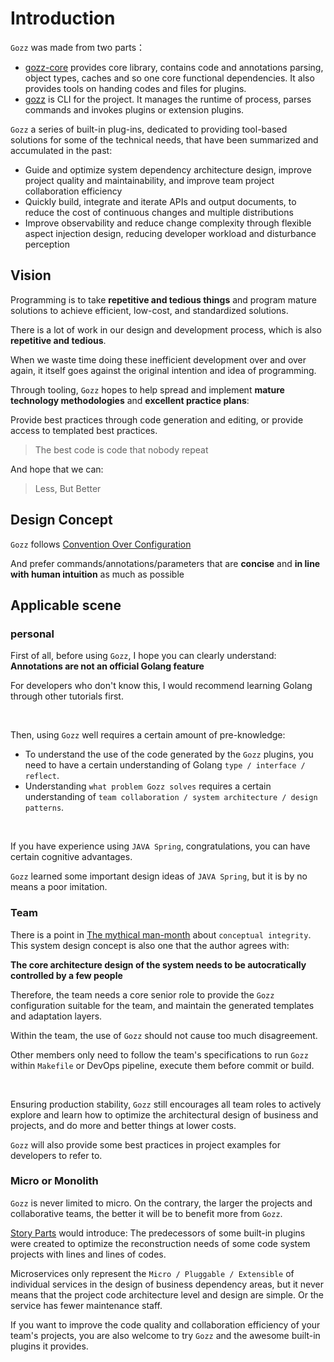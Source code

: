 # Introduction

`Gozz` was made from two parts：

- [gozz-core](https://github.com/go-zing/gozz-core) provides core library,
  contains code and annotations parsing, object types,
  caches and so one core functional dependencies.
  It also provides tools on handing codes and files for plugins.
- [gozz](https://github.com/go-zing/gozz) is CLI for the project.
  It manages the runtime of process,
  parses commands and invokes plugins or extension plugins.

`Gozz` a series of built-in plug-ins,
dedicated to providing tool-based solutions for some of the technical needs,
that have been summarized and accumulated in the past:

- Guide and optimize system dependency architecture design,
  improve project quality and maintainability,
  and improve team project collaboration efficiency
- Quickly build, integrate and iterate APIs and output documents,
  to reduce the cost of continuous changes and multiple distributions
- Improve observability and reduce change complexity through flexible aspect injection design,
  reducing developer workload and disturbance perception

## Vision

Programming is to take **repetitive and tedious things** and program mature solutions to achieve efficient, low-cost,
and standardized solutions.

There is a lot of work in our design and development process, which is also **repetitive and tedious**.

When we waste time doing these inefficient development over and over again, it itself goes against the original
intention and idea of programming.

Through tooling, `Gozz` hopes to help spread and implement **mature technology methodologies** and **excellent practice
plans**:

Provide best practices through code generation and editing, or provide access to templated best practices.

> The best code is code that nobody repeat

And hope that we can:

> Less, But Better

## Design Concept

`Gozz` follows [Convention Over Configuration](https://en.wikipedia.org/wiki/Convention_over_configuration)

And prefer commands/annotations/parameters that are **concise** and
**in line with human intuition** as much as possible

## Applicable scene

### personal

First of all, before using `Gozz`, I hope you can clearly understand: **Annotations are not an official Golang feature**

For developers who don't know this, I would recommend learning Golang through other tutorials first.

<br>

Then, using `Gozz` well requires a certain amount of pre-knowledge:

- To understand the use of the code generated by the `Gozz` plugins, you need to have a certain understanding of Golang
  `type / interface / reflect`.
- Understanding `what problem Gozz solves` requires a certain understanding
  of `team collaboration / system architecture / design patterns`.

<br>


If you have experience using `JAVA Spring`, congratulations, you can have certain cognitive advantages.

`Gozz` learned some important design ideas of `JAVA Spring`, but it is by no means a poor imitation.

### Team

There is a point in [The mythical man-month](https://en.wikipedia.org/wiki/The_Mythical_Man-Month)
about `conceptual integrity`.
This system design concept is also one that the author agrees with:

**The core architecture design of the system needs to be autocratically controlled by a few people**

Therefore, the team needs a core senior role to provide the `Gozz` configuration suitable for the team,
and maintain the generated templates and adaptation layers.

Within the team, the use of `Gozz` should not cause too much disagreement.

Other members only need to follow the team's specifications to run `Gozz` within `Makefile` or DevOps pipeline,
execute them before commit or build.

<br>

Ensuring production stability,
`Gozz` still encourages all team roles to actively explore and learn how to optimize the
architectural design of business and projects, and do more and better things at lower costs.

`Gozz` will also provide some best practices in project examples for developers to refer to.

### Micro or Monolith

`Gozz` is never limited to micro. On the contrary, the larger the projects and collaborative teams,
the better it will be to benefit more from `Gozz`.

[Story Parts](../story.md) would introduce:
The predecessors of some built-in plugins were created to optimize the
reconstruction needs of some code system projects with lines and lines of codes.

Microservices only represent the `Micro / Pluggable / Extensible`
of individual services in the design of business dependency areas,
but it never means that the project code architecture level and design are simple.
Or the service has fewer maintenance staff.

If you want to improve the code quality and collaboration efficiency of your team's projects,
you are also welcome to try `Gozz` and the awesome built-in plugins it provides.
